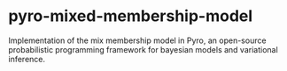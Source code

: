 # pyro-mixed-membership-model

Implementation of the mix membership model in Pyro, an open-source probabilistic programming framework for bayesian models and variational inference.
